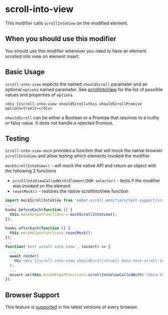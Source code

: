 # scroll-into-view

This modifier calls `scrollIntoView` on the modified element.


## When you should use this modifier

You should use this modifier whenever you need to have an element scrolled into view on element insert.


## Basic Usage

`scroll-into-view` expects the named `shouldScroll` parameter and an optional `options` named parameter. See [scrollIntoView](https://developer.mozilla.org/en-US/docs/Web/API/Element/scrollIntoView) for the list of possible values and properties of `options`.

```handlebars{data-execute=false}
<div {{scroll-into-view shouldScroll=this.shouldScrollPromise options=true}}></div>
```

`shouldScroll` can be either a Boolean or a Promise that resolves to a truthy or falsy value. It does not handle a rejected Promise.


## Testing
`scroll-into-view-mock` provides a function that will mock the native browser `scrollIntoView` and allow testing which elements invoked the modifier

`mockScrollIntoView()` - will mock the native API and return an object with the following 2 functions
* `scrollIntoViewCalledWith(Element|DOM selector)` - tests if the modifier was invoked on the element
* `resetMock()` - restores the native scrollIntoView function

```javascript
import mockScrollIntoView from 'ember-scroll-modifiers/test-support/scroll-into-view-mock';
...
hooks.beforeEach(function () {
  this.mockHelperFunctions = mockScrollIntoView();
});

hooks.afterEach(function () {
  this.mockHelperFunctions.resetMock();
});
...
function('test scroll into view', (assert) => {
  ...
  await render(
    hbs`<div {{scroll-into-view shouldScroll=true}} data-test-scroll-into-view-selector></div>`
  );
  ...
  assert.ok(this.mockHelperFunctions.scrollIntoViewCalledWith('[data-test-scroll-into-view-selector]'), 'element scrolled into view');
});
```


## Browser Support

This feature is [supported](https://caniuse.com/?search=scrollIntoView) in the latest versions of every browser.
